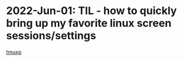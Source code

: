 
# 2022-Jun-01: TIL - how to quickly bring up my favorite linux screen sessions/settings

[tmuxp](~/2022/2022-06-01.md)
